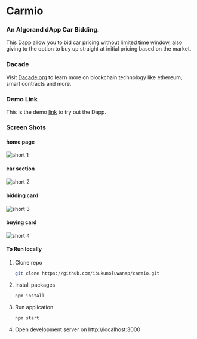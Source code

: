 # Carmio

### An Algorand dApp Car Bidding.
This Dapp allow you to bid car pricing without limited time window, also giving to the option to buy up straight at initial pricing
based on the market.

### Dacade
Visit [Dacade.org](https://dacade.org/) to learn more on blockchain technology like ethereum, smart contracts and more.

### Demo Link
This is the demo [link](https://ibukunoluwanap.github.io/carmio/) to try out the Dapp.

### Screen Shots
#### home page
![short 1](https://i.imgur.com/6duMlhS.jpeg "short 1")

#### car section
![short 2](https://i.imgur.com/6duMlhS.jpeg "short 2")

#### bidding card
![short 3](https://i.imgur.com/6duMlhS.jpeg "short 3")

#### buying card
![short 4](https://i.imgur.com/6duMlhS.jpeg "short 4")

#### To Run locally
1. Clone repo
   ```sh
   git clone https://github.com/ibukunoluwanap/carmio.git
   ```

2. Install packages
   ```sh
   npm install
   ```
3. Run application
   ```sh
   npm start
   ```
4. Open development server on http://localhost:3000